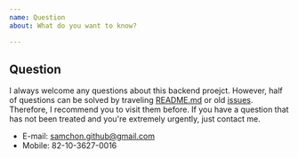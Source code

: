 ```yaml
---
name: Question
about: What do you want to know?

---
```


## Question
I always welcome any questions about this backend proejct. However, half of questions can be solved by traveling [README.md](https://github.com/samchon/typescript-json) or old [issues](https://github.com/samchon/typescript-json/search?type=issues). Therefore, I recommend you to visit them before. If you have a question that has not been treated and you're extremely urgently, just contact me.

  - E-mail: samchon.github@gmail.com
  - Mobile: 82-10-3627-0016